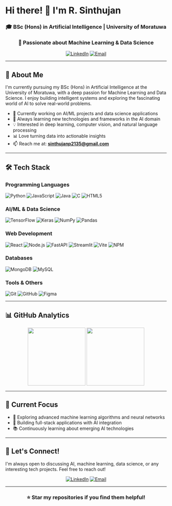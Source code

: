# Hi there! 👋 I'm R. Sinthujan

<div align="center">
  
### 🎓 BSc (Hons) in Artificial Intelligence | University of Moratuwa
### 🤖 Passionate about Machine Learning & Data Science

[![LinkedIn](https://img.shields.io/badge/LinkedIn-%230077B5.svg?style=for-the-badge&logo=linkedin&logoColor=white)](https://linkedin.com/in/ragukanthan-sinthujan) 
[![Email](https://img.shields.io/badge/Email-D14836?style=for-the-badge&logo=gmail&logoColor=white)](mailto:sinthujanp2135@gmail.com)

</div>

---

## 🚀 About Me

I'm currently pursuing my BSc (Hons) in Artificial Intelligence at the University of Moratuwa, with a deep passion for Machine Learning and Data Science. I enjoy building intelligent systems and exploring the fascinating world of AI to solve real-world problems.

- 🔭 Currently working on AI/ML projects and data science applications
- 🌱 Always learning new technologies and frameworks in the AI domain
- 💡 Interested in deep learning, computer vision, and natural language processing
- 📊 Love turning data into actionable insights
- 📫 Reach me at: **sinthujanp2135@gmail.com**

---

## 🛠️ Tech Stack

### Programming Languages
![Python](https://img.shields.io/badge/Python-3670A0?style=for-the-badge&logo=python&logoColor=ffdd54)
![JavaScript](https://img.shields.io/badge/JavaScript-%23323330.svg?style=for-the-badge&logo=javascript&logoColor=%23F7DF1E)
![Java](https://img.shields.io/badge/Java-%23ED8B00.svg?style=for-the-badge&logo=openjdk&logoColor=white)
![C](https://img.shields.io/badge/C-%2300599C.svg?style=for-the-badge&logo=c&logoColor=white)
![HTML5](https://img.shields.io/badge/HTML5-%23E34F26.svg?style=for-the-badge&logo=html5&logoColor=white)

### AI/ML & Data Science
![TensorFlow](https://img.shields.io/badge/TensorFlow-%23FF6F00.svg?style=for-the-badge&logo=TensorFlow&logoColor=white)
![Keras](https://img.shields.io/badge/Keras-%23D00000.svg?style=for-the-badge&logo=Keras&logoColor=white)
![NumPy](https://img.shields.io/badge/NumPy-%23013243.svg?style=for-the-badge&logo=numpy&logoColor=white)
![Pandas](https://img.shields.io/badge/Pandas-%23150458.svg?style=for-the-badge&logo=pandas&logoColor=white)

### Web Development
![React](https://img.shields.io/badge/React-%2320232a.svg?style=for-the-badge&logo=react&logoColor=%2361DAFB)
![Node.js](https://img.shields.io/badge/Node.js-6DA55F?style=for-the-badge&logo=node.js&logoColor=white)
![FastAPI](https://img.shields.io/badge/FastAPI-005571?style=for-the-badge&logo=fastapi)
![Streamlit](https://img.shields.io/badge/Streamlit-%23FE4B4B.svg?style=for-the-badge&logo=streamlit&logoColor=white)
![Vite](https://img.shields.io/badge/Vite-%23646CFF.svg?style=for-the-badge&logo=vite&logoColor=white)
![NPM](https://img.shields.io/badge/NPM-%23CB3837.svg?style=for-the-badge&logo=npm&logoColor=white)

### Databases
![MongoDB](https://img.shields.io/badge/MongoDB-%234ea94b.svg?style=for-the-badge&logo=mongodb&logoColor=white)
![MySQL](https://img.shields.io/badge/MySQL-4479A1.svg?style=for-the-badge&logo=mysql&logoColor=white)

### Tools & Others
![Git](https://img.shields.io/badge/Git-%23F05033.svg?style=for-the-badge&logo=git&logoColor=white)
![GitHub](https://img.shields.io/badge/GitHub-%23121011.svg?style=for-the-badge&logo=github&logoColor=white)
![Figma](https://img.shields.io/badge/Figma-%23F24E1E.svg?style=for-the-badge&logo=figma&logoColor=white)

---

## 📊 GitHub Analytics

<div align="center">
  
<img height="180em" src="https://github-readme-stats.vercel.app/api?username=RSinthu&show_icons=true&theme=radical&include_all_commits=true&count_private=true"/>
<img height="180em" src="https://github-readme-stats.vercel.app/api/top-langs/?username=RSinthu&layout=compact&langs_count=8&theme=radical"/>

</div>


---

## 🎯 Current Focus

- 🧠 Exploring advanced machine learning algorithms and neural networks
- 🚀 Building full-stack applications with AI integration
- 📚 Continuously learning about emerging AI technologies

---

## 🤝 Let's Connect!

I'm always open to discussing AI, machine learning, data science, or any interesting tech projects. Feel free to reach out!

<div align="center">

[![LinkedIn](https://img.shields.io/badge/LinkedIn-%230077B5.svg?style=for-the-badge&logo=linkedin&logoColor=white)](https://linkedin.com/in/ragukanthan-sinthujan)
[![Email](https://img.shields.io/badge/Email-D14836?style=for-the-badge&logo=gmail&logoColor=white)](mailto:sinthujanp2135@gmail.com)

</div>

---

<div align="center">
  
### ⭐ Star my repositories if you find them helpful!

</div>
